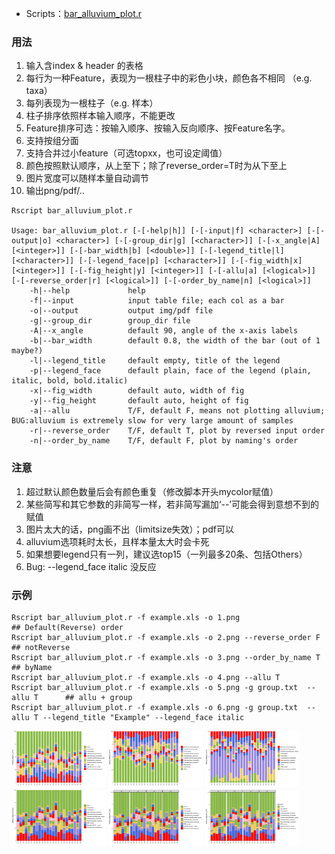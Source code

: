 <style>
img{
    width: 30%;
}
</style>



* Scripts：[bar_alluvium_plot.r](Bar_Alluvium/bar_alluvium_plot.r)   



### 用法
1. 输入含index & header 的表格
2. 每行为一种Feature，表现为一根柱子中的彩色小块，颜色各不相同 （e.g. taxa）
3. 每列表现为一根柱子（e.g. 样本）
4. 柱子排序依照样本输入顺序，不能更改
5. Feature排序可选：按输入顺序、按输入反向顺序、按Feature名字。
6. 支持按组分面
7. 支持合并过小feature（可选topxx，也可设定阈值）
7. 颜色按照默认顺序，从上至下；除了reverse_order=T时为从下至上
8. 图片宽度可以随样本量自动调节
9. 输出png/pdf/..
```
Rscript bar_alluvium_plot.r

Usage: bar_alluvium_plot.r [-[-help|h]] [-[-input|f] <character>] [-[-output|o] <character>] [-[-group_dir|g] [<character>]] [-[-x_angle|A] [<integer>]] [-[-bar_width|b] [<double>]] [-[-legend_title|l] [<character>]] [-[-legend_face|p] [<character>]] [-[-fig_width|x] [<integer>]] [-[-fig_height|y] [<integer>]] [-[-allu|a] [<logical>]] [-[-reverse_order|r] [<logical>]] [-[-order_by_name|n] [<logical>]]
    -h|--help             help
    -f|--input            input table file; each col as a bar
    -o|--output           output img/pdf file
    -g|--group_dir        group_dir file
    -A|--x_angle          default 90, angle of the x-axis labels
    -b|--bar_width        default 0.8, the width of the bar (out of 1 maybe?)
    -l|--legend_title     default empty, title of the legend
    -p|--legend_face      default plain, face of the legend (plain, italic, bold, bold.italic)
    -x|--fig_width        default auto, width of fig
    -y|--fig_height       default auto, height of fig
    -a|--allu             T/F, default F, means not plotting alluvium; BUG:alluvium is extremely slow for very large amount of samples
    -r|--reverse_order    T/F, default T, plot by reversed input order
    -n|--order_by_name    T/F, default F, plot by naming's order
```


### 注意
1. 超过默认颜色数量后会有颜色重复（修改脚本开头mycolor赋值）
2. 某些简写和其它参数的非简写一样，若非简写漏加‘--’可能会得到意想不到的赋值
3. 图片太大的话，png画不出（limitsize失效）；pdf可以
4. alluvium选项耗时太长，且样本量太大时会卡死
5. 如果想要legend只有一列，建议选top15（一列最多20条、包括Others）
6. Bug: --legend_face italic 没反应



### 示例
```
Rscript bar_alluvium_plot.r -f example.xls -o 1.png                     ## Default(Reverse) order
Rscript bar_alluvium_plot.r -f example.xls -o 2.png --reverse_order F   ## notReverse
Rscript bar_alluvium_plot.r -f example.xls -o 3.png --order_by_name T   ## byName
Rscript bar_alluvium_plot.r -f example.xls -o 4.png --allu T  
Rscript bar_alluvium_plot.r -f example.xls -o 5.png -g group.txt  --allu T      ## allu + group
Rscript bar_alluvium_plot.r -f example.xls -o 6.png -g group.txt  --allu T --legend_title "Example" --legend_face italic
```
![1](Bar_Alluvium/img/1.png)
![2](Bar_Alluvium/img/2.png)
![3](Bar_Alluvium/img/3.png)
![4](Bar_Alluvium/img/4.png)
![5](Bar_Alluvium/img/5.png)
![6](Bar_Alluvium/img/6.png)




